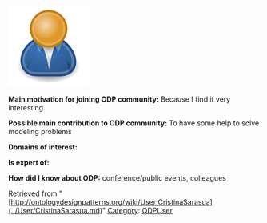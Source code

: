 [![Image:ODPUser.png](../images/a/a6/ODPUser.png)](../Image/ODPUser.png.md "Image:ODPUser.png")




  





__Main motivation for joining ODP community:__ Because I find it very interesting.


__Possible main contribution to ODP community:__ To have some help to solve modeling problems


__Domains of interest:__


  



__Is expert of:__


  

__How did I know about ODP:__ conference/public events, colleagues






Retrieved from "[http://ontologydesignpatterns.org/wiki/User:CristinaSarasua](../User/CristinaSarasua.md)"
 [Category](http://ontologydesignpatterns.org/wiki/Special:Categories "Special:Categories"): [ODPUser](../Category/ODPUser.md "Category:ODPUser")